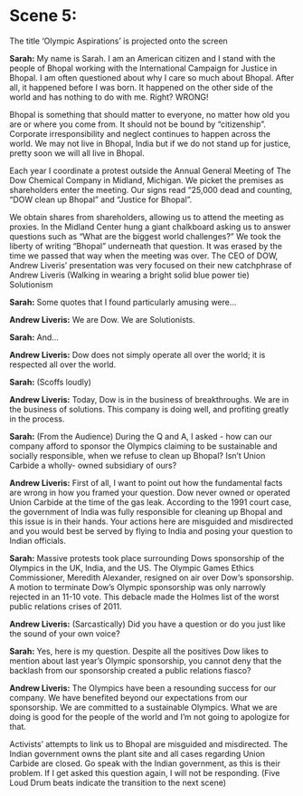 # Scene 5: 
The title ‘Olympic Aspirations’ is projected onto the screen

**Sarah:**
My name is Sarah. I am an American citizen and I stand with the people of Bhopal working with the International Campaign for Justice in Bhopal. I am often questioned about why I care so much about Bhopal. After all, it happened before I was born. It happened on the other side of the world and has nothing to do with me. Right? WRONG!

Bhopal is something that should matter to everyone, no matter how old you are or where you come from. It should not be bound by “citizenship”. Corporate irresponsibility and neglect continues to happen across the world. We may not live in Bhopal, India but if we do not stand up for justice, pretty soon we will all live in Bhopal.

Each year I coordinate a protest outside the Annual General Meeting of The Dow Chemical Company in Midland, Michigan. We picket the premises as shareholders enter the meeting. Our signs read “25,000 dead and counting, “DOW clean up Bhopal” and “Justice for Bhopal”.

We obtain shares from shareholders, allowing us to attend the meeting as proxies. In the Midland Center hung a giant chalkboard asking us to answer questions such as “What are the biggest world challenges?” We took the liberty of writing “Bhopal” underneath that question. It was erased by the time we passed that way when the meeting was over.
The CEO of DOW, Andrew Liveris’ presentation was very focused on their new catchphrase of
Andrew Liveris (Walking in wearing a bright solid blue power tie)
Solutionism

**Sarah:**
Some quotes that I found particularly amusing were…

**Andrew Liveris:**
We are Dow. We are Solutionists.

**Sarah:**
And…

**Andrew Liveris:**
Dow does not simply operate all over the world; it is respected all over the world.

**Sarah:**
(Scoffs loudly)

**Andrew Liveris:**
Today, Dow is in the business of breakthroughs. We are in the business of solutions. This company is doing well, and profiting greatly in the process.

**Sarah:**
(From the Audience) During the Q and A, I asked - how can our company afford to sponsor the Olympics claiming to be sustainable and socially responsible, when we refuse to clean up Bhopal? Isn’t Union Carbide a wholly- owned subsidiary of ours? 

**Andrew Liveris:**
First of all, I want to point out how the fundamental facts are wrong in how you framed your question.  Dow never owned or operated Union Carbide at the time of the gas leak. According to the 1991 court case, the government of India was fully responsible for cleaning up Bhopal and this issue is in their hands. Your actions here are misguided and misdirected and you would best be served by flying to India and posing your question to Indian officials.

**Sarah:**
Massive protests took place surrounding Dows sponsorship of the Olympics in the UK, India, and the US. The Olympic Games Ethics Commissioner, Meredith Alexander, resigned on air over Dow’s sponsorship. A motion to terminate Dow’s Olympic sponsorship was only narrowly rejected in an 11-10 vote. This debacle made the Holmes list of the worst public relations crises of 2011. 

**Andrew Liveris:**
(Sarcastically) Did you have a question or do you just like the sound of your own voice?

**Sarah:**
Yes, here is my question. Despite all the positives Dow likes to mention about last year’s Olympic sponsorship, you cannot deny that the backlash from our sponsorship created a public relations fiasco?

**Andrew Liveris:**
The Olympics have been a resounding success for our company. We have benefited beyond our expectations from our sponsorship. We are committed to a sustainable Olympics. What we are doing is good for the people of the world and I’m not going to apologize for that.

Activists’ attempts to link us to Bhopal are misguided and misdirected. The Indian government owns the plant site and all cases regarding Union Carbide are closed. Go speak with the Indian government, as this is their problem. If I get asked this question again, I will not be responding.
(Five Loud Drum beats indicate the transition to the next scene)